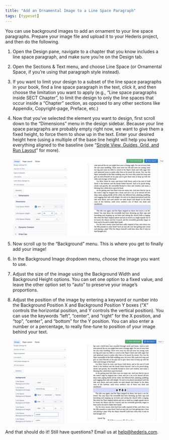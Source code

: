 ```yaml
---
title: "Add an Ornamental Image to a Line Space Paragraph"
tags: [typeset]
---
```

 
<html><body><section data-type="chapter" class="hsecchapter" data-hederis-type="hsecchapter" id="line-space-ornament" data-pi-attrs="id: line-space-ornament; data-tags: typeset;" role="doc-chapter" data-tags="typeset" data-author-name=" " data-book-title=" " title="Add an Ornamental Image to a Line Space Paragraph"><p class="hblkp" data-hederis-type="hblkp" id="pxZcEbMzW">You can use background images to add an ornament to your line space paragraphs. Prepare your image file and upload it to your Hederis project, and then do the following.</p><ol class="hwprnumlist" data-hederis-type="hwprnumlist" id="pbNk4VjV2"><li class="hblkoli" data-hederis-type="hblkoli" id="lir9kmAYv6"><p class="hblkoli" data-hederis-type="hblklip" id="pcjMOcffm">Open the Design pane, navigate to a chapter that you know includes a line space paragraph, and make sure you&#8217;re on the Design tab.</p></li><li class="hblkoli" data-hederis-type="hblkoli" id="lif6w4IHC7"><p class="hblkoli" data-hederis-type="hblklip" id="pEBeM0vhW">Open the Sections &amp; Text menu, and choose Line Space (or Ornamental Space, if you&#8217;re using that paragraph style instead).</p></li><li class="hblkoli" data-hederis-type="hblkoli" id="li9T2FqMnG"><p class="hblkoli" data-hederis-type="hblklip" id="pRA9QaG2k">If you want to limit your design to a subset of the line space paragraphs in your book, find a line space paragraph in the text, click it, and then choose the limitation you want to apply (e.g., &#8220;Line space paragraphs inside SECT Chapter&#8221;, to limit the design to only the line spaces that occur inside a &#8220;Chapter&#8221; section, as opposed to any other sections like Appendix, Copyright-page, Preface, etc.)</p></li><li class="hblkoli" data-hederis-type="hblkoli" id="limUJVxHPH"><p class="hblkoli" data-hederis-type="hblklip" id="pGnQPRk4p">Now that you&#8217;ve selected the element you want to design, first scroll down to the &#8220;Dimensions&#8221; menu in the design sidebar. Because your line space paragraphs are probably empty right now, we want to give them a fixed height, to force them to show up in the text. Enter your desired height here (using a multiple of the base line height will help you keep everything aligned to the baseline (see &#8220;<a href="{% link _docs/typeset-view-toolbar.md %}" class="hspana" data-hederis-type="hspana" id="pzhGtzKSG">Single View, Guides, Grid, and Run Layout</a>&#8221; for more).</p><img data-hederis-type="hblkimg" class="hblkimg" id="pLxPIUxK3" src="/images/linespace_height.png" data-img-src="/images/linespace_height.png"/></li><li class="hblkoli" data-hederis-type="hblkoli" id="liwckd0gMK"><p class="hblkoli" data-hederis-type="hblklip" id="pPLte7IQP">Now scroll up to the &#8220;Background&#8221; menu. This is where you get to finally add your image!</p></li><li class="hblkoli" data-hederis-type="hblkoli" id="litHFWJCbP"><p class="hblkoli" data-hederis-type="hblklip" id="pk3x9vye5">In the Background Image dropdown menu, choose the image you want to use.</p></li><li class="hblkoli" data-hederis-type="hblkoli" id="li3XPnhh0n"><p class="hblkoli" data-hederis-type="hblklip" id="pzGFFiyp1">Adjust the size of the image using the Background Width and Background Height options. You can set one option to a fixed value, and leave the other option set to &#8220;auto&#8221; to preserve your image&#8217;s proportions.</p></li><li class="hblkoli" data-hederis-type="hblkoli" id="liJW9DIpk5"><p class="hblkoli" data-hederis-type="hblklip" id="pTAI9AazF">Adjust the position of the image by entering a keyword or number into the Background Position X and Background Position Y boxes (&#8220;X&#8221; controls the horizontal position, and Y controls the vertical position). You can use the keywords &#8220;left&#8221;, &#8220;center&#8221;, and &#8220;right&#8221; for the X position, and &#8220;top&#8221;, &#8220;center&#8221;, and &#8220;bottom&#8221; for the Y position. You can also enter a number or a percentage, to really fine-tune to position of your image behind your text.</p><img data-hederis-type="hblkimg" class="hblkimg" id="p34su2amJ" src="/images/linespace_done.png" data-img-src="/images/linespace_done.png"/></li></ol><p class="hblkp" data-hederis-type="hblkp" id="pLQgNxOrR">And that should do it! Still have questions? Email us at <a href="mailto:help@hederis.com" class="hspana" data-hederis-type="hspana" id="pkDncrxWd">help@hederis.com</a>. </p></section></body></html>
